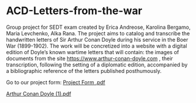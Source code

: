 # ACD-Letters-from-the-war
Group project for SEDT exam created by Erica Andreose, Karolina Bergamo, Maria Levchenko, Alka Rana.
The project aims to catalog and transcribe the handwritten letters of Sir Arthur Conan Doyle during his service in the Boer War (1899-1902).
The work will be concretized into a website with a digital edition of Doyle’s known wartime letters that will contain: the images of documents from the site https://www.arthur-conan-doyle.com , their transcription, following the setting of a diplomatic edition, accompanied by a bibliographic reference of the letters published posthumously.

Go to our project form: [Project Form .pdf](https://github.com/EricaAndreose/ACD-Letters-from-the-war/files/10806114/Project.Form.pdf)

[Arthur Conan Doyle (1).pdf](https://github.com/EricaAndreose/ACD-Letters-from-the-war/files/10806113/Arthur.Conan.Doyle.1.pdf)

